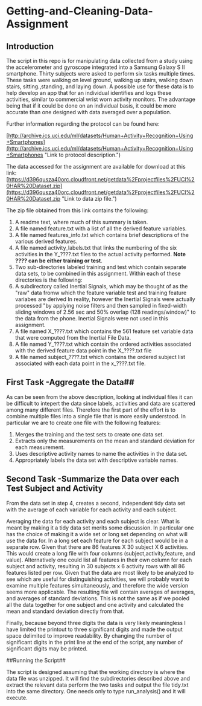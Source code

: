 # Getting-and-Cleaning-Data-Assignment

## Introduction ##
The script in this repo is for manipulating data collected from a study using the accelerometer and gyroscope integrated into a Samsung Galaxy S II smartphone.  Thirty subjects were asked to perform six tasks multiple times.  These tasks were walking on level ground, walking up stairs, walking down stairs, sitting.,standing, and laying down.  A possible use for these data is to help develop an app that for an individual identifies and logs
 these activities, similar to commercial wrist worn activity monitors.  The advantage being that if it could be done on an individual basis, it could be more accurate than one designed with data averaged over a population. 

Further information regarding the protocol can be found here:

[http://archive.ics.uci.edu/ml/datasets/Human+Activity+Recognition+Using+Smartphones](http://archive.ics.uci.edu/ml/datasets/Human+Activity+Recognition+Using+Smartphones "Link to protocol description.")

The data accessed for the assignment  are available for download at this link: [https://d396qusza40orc.cloudfront.net/getdata%2Fprojectfiles%2FUCI%20HAR%20Dataset.zip](https://d396qusza40orc.cloudfront.net/getdata%2Fprojectfiles%2FUCI%20HAR%20Dataset.zip "Link to data zip file.")

The zip file obtained from this link contains the following:


1. A readme text, where much of this summary is taken.
2. A file named feature.txt with a list of all the derived feature variables.
3. A file named features_info.txt which contains brief descriptions of the various derived features.
4. A file named activity_labels.txt that links the numbering of the six activities in the Y_????.txt files to the actual activity performed. **Note ???? can be either training or test**.
5. Two sub-directories labeled training and test which contain separate data sets, to be combined in this assignment.  Within each of these directories is the following:
  6.  A subdirectory called Inertial Signals, which may be thought of as the "raw" data fromw which the feature variable test and training feature variabes are derived  In reality, however the Inertial Signals were actually processed  "by applying noise filters and then sampled in fixed-width sliding windows of 2.56 sec and 50% overlap (128 readings/window)" to the data from the phone. Inertial Signals were not used in this assignment.
  7.   A file named X_????.txt  which   contains the 561 feature  set variable data that were computed from the Inertial File Data.
  8.   A file named Y_????.txt which contain the ordered activities associated with the derived feature data point in the X_????.txt file
  9.   A file named subject_????.txt which contains the ordered subject list  associated with each data point in the x_????.txt file.

  
## First Task -Aggregate the Data##
As can be seen from the above description, looking at individual files it can be difficult to intepert the data since labels, activities and data are scattered among many different files.  Therefore the first part of the effort is to combine multiple files into a single file that is more easily understood. In particular we are to create one file with the following features:

1. Merges the training and the test sets to create one data set.
2. Extracts only the measurements on the mean and standard deviation for each measurement.
3. Uses descriptive activity names to name the activities in the data set.
4. Appropriately labels the data set with descriptive variable names.

## Second Task -Summarize the Data over each Test Subject and Activity ##

From the data set in step 4, creates a second, independent tidy data set with the average of each variable for each activity and each subject.

Averaging the data for each activity and each subject is clear.  What is meant by making it a tidy data set merits some discussion.  In particular one has the choice of making it a wide set or long set depending on what will use the data for. In a long set each feature for each subject would be in a separate row.  Given that there are 86 features X 30 subject X 6 activities. This would create a long file with four columns (subject,activity,feature, and value).  Alternatively one could list all features in their own column for each subject and activity, resulting in 30 subjects x 6 activity rows with all 86 features listed per row.  Given that the data are most likely to be analyzed to see which are useful for distinguishing activities,  we will probably want to examine multiple features simultaneously, and therefore the wide version seems more applicable.    The resulting file will contain averages of averages, and averages of standard deviations.   This is not the same as if we pooled all the data together for one subject and one activity and calculated the mean and standard deviation directly from that.

Finally, because beyond three digits the data is very likely meaningless I have limited the printout to three significant digits and made the output space delimited to improve readability.  By changing the number of significant digits in the print line at the end of the script, any number of significant digits may be printed.

##Running the Script##

The script is designed assuming that the working directory is where the data file was unzipped.  It will find the subdirectories described above and extract the relevant data perform the two tasks and output the file tidy.txt into the same directory. One needs only to type run_analysis() and it will execute.

 




